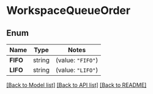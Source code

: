 # WorkspaceQueueOrder

## Enum

Name | Type | Notes
------------ | ------------- | -------------
**FIFO** | string | (value: `"FIFO"`)
**LIFO** | string | (value: `"LIFO"`)


[[Back to Model list]](../README.md#documentation-for-models) [[Back to API list]](../README.md#documentation-for-api-endpoints) [[Back to README]](../README.md)


